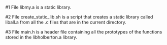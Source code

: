 #1 File libmy.a is a static library.

#2 File create_static_lib.sh is a script that creates a static library called liball.a from all the .c files that are in the current directory.

#3 File main.h is a header file containing all the prototypes of the functions stored in the libholberton.a library.

